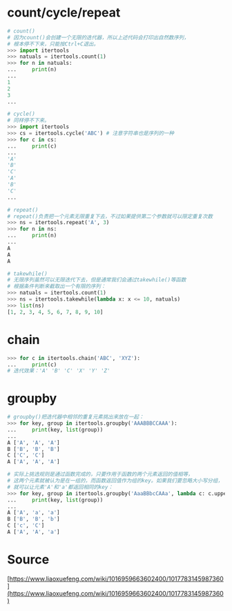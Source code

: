 <a name="TvXVi"></a>
# count/cycle/repeat
```python
# count()
# 因为count()会创建一个无限的迭代器，所以上述代码会打印出自然数序列，
# 根本停不下来，只能按Ctrl+C退出。
>>> import itertools
>>> natuals = itertools.count(1)
>>> for n in natuals:
...     print(n)
...
1
2
3
...

# cycle()
# 同样停不下来。
>>> import itertools
>>> cs = itertools.cycle('ABC') # 注意字符串也是序列的一种
>>> for c in cs:
...     print(c)
...
'A'
'B'
'C'
'A'
'B'
'C'
...

# repeat()
# repeat()负责把一个元素无限重复下去，不过如果提供第二个参数就可以限定重复次数
>>> ns = itertools.repeat('A', 3)
>>> for n in ns:
...     print(n)
...
A
A
A

# takewhile()
# 无限序列虽然可以无限迭代下去，但是通常我们会通过takewhile()等函数
# 根据条件判断来截取出一个有限的序列：
>>> natuals = itertools.count(1)
>>> ns = itertools.takewhile(lambda x: x <= 10, natuals)
>>> list(ns)
[1, 2, 3, 4, 5, 6, 7, 8, 9, 10]
```
<a name="FbeLd"></a>
# chain
```python
>>> for c in itertools.chain('ABC', 'XYZ'):
...     print(c)
# 迭代效果：'A' 'B' 'C' 'X' 'Y' 'Z'
```
<a name="Ybjka"></a>
# groupby
```python
# groupby()把迭代器中相邻的重复元素挑出来放在一起：
>>> for key, group in itertools.groupby('AAABBBCCAAA'):
...     print(key, list(group))
...
A ['A', 'A', 'A']
B ['B', 'B', 'B']
C ['C', 'C']
A ['A', 'A', 'A']

# 实际上挑选规则是通过函数完成的，只要作用于函数的两个元素返回的值相等，
# 这两个元素就被认为是在一组的，而函数返回值作为组的key。如果我们要忽略大小写分组，
# 就可以让元素'A'和'a'都返回相同的key：
>>> for key, group in itertools.groupby('AaaBBbcCAAa', lambda c: c.upper()):
...     print(key, list(group))
...
A ['A', 'a', 'a']
B ['B', 'B', 'b']
C ['c', 'C']
A ['A', 'A', 'a']
```
<a name="ji8rs"></a>
# Source
[https://www.liaoxuefeng.com/wiki/1016959663602400/1017783145987360](https://www.liaoxuefeng.com/wiki/1016959663602400/1017783145987360)
